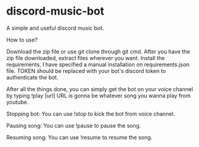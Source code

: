 # discord-music-bot
A simple and useful discord music bot.

How to use?

Download the zip file or use git clone through git cmd. After you have the zip file downloaded, extract files wherever you want.
Install the requirements, I have specified a manual installation on requirements.json file.
TOKEN should be replaced with your bot's discord token to authenticate the bot.

After all the things done, you can simply get the bot on your voice channel by typing !play [url]
URL is gonna be whatever song you wanna play from youtube.

Stopping bot:
You can use !stop to kick the bot from voice channel.

Pausing song:
You can use !pause to pause the song.

Resuming song:
You can use !resume to resume the song.
